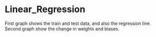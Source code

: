 # Linear_Regression


First graph shows the train and test data, and also the regression line.
Second graph show the change in weights and biases. 
